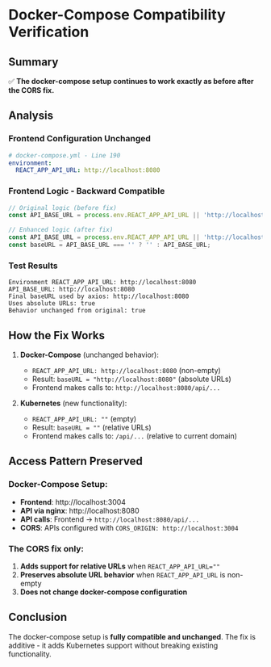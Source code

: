 # Docker-Compose Compatibility Verification

## Summary
✅ **The docker-compose setup continues to work exactly as before after the CORS fix.**

## Analysis

### Frontend Configuration Unchanged
```yaml
# docker-compose.yml - Line 190
environment:
  REACT_APP_API_URL: http://localhost:8080
```

### Frontend Logic - Backward Compatible
```javascript
// Original logic (before fix)
const API_BASE_URL = process.env.REACT_APP_API_URL || 'http://localhost:8080';

// Enhanced logic (after fix)
const API_BASE_URL = process.env.REACT_APP_API_URL || 'http://localhost:8080';
const baseURL = API_BASE_URL === '' ? '' : API_BASE_URL;
```

### Test Results
```
Environment REACT_APP_API_URL: http://localhost:8080
API_BASE_URL: http://localhost:8080
Final baseURL used by axios: http://localhost:8080
Uses absolute URLs: true
Behavior unchanged from original: true
```

## How the Fix Works

1. **Docker-Compose** (unchanged behavior):
   - `REACT_APP_API_URL: http://localhost:8080` (non-empty)
   - Result: `baseURL = "http://localhost:8080"` (absolute URLs)
   - Frontend makes calls to: `http://localhost:8080/api/...`

2. **Kubernetes** (new functionality):
   - `REACT_APP_API_URL: ""` (empty)
   - Result: `baseURL = ""` (relative URLs) 
   - Frontend makes calls to: `/api/...` (relative to current domain)

## Access Pattern Preserved

### Docker-Compose Setup:
- **Frontend**: http://localhost:3004
- **API via nginx**: http://localhost:8080
- **API calls**: Frontend → `http://localhost:8080/api/...`
- **CORS**: APIs configured with `CORS_ORIGIN: http://localhost:3004`

### The CORS fix only:
1. **Adds support for relative URLs** when `REACT_APP_API_URL=""` 
2. **Preserves absolute URL behavior** when `REACT_APP_API_URL` is non-empty
3. **Does not change docker-compose configuration**

## Conclusion
The docker-compose setup is **fully compatible and unchanged**. The fix is additive - it adds Kubernetes support without breaking existing functionality.